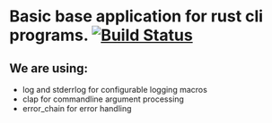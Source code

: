 # Basic base application for rust cli programs.  [![Build Status](https://travis-ci.org/tismith/example-cli-rs.svg?branch=master)](https://travis-ci.org/tismith/example-cli-rs)

## We are using:
* log and stderrlog for configurable logging macros
* clap for commandline argument processing
* error_chain for error handling
